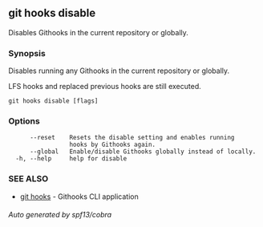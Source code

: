 ## git hooks disable

Disables Githooks in the current repository or globally.

### Synopsis

Disables running any Githooks in the current repository or globally.

LFS hooks and replaced previous hooks are still executed.

```
git hooks disable [flags]
```

### Options

```
      --reset    Resets the disable setting and enables running
                 hooks by Githooks again.
      --global   Enable/disable Githooks globally instead of locally.
  -h, --help     help for disable
```

### SEE ALSO

- [git hooks](git_hooks.md) - Githooks CLI application

###### Auto generated by spf13/cobra

